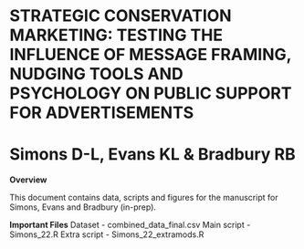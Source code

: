 # STRATEGIC CONSERVATION MARKETING: TESTING THE INFLUENCE OF MESSAGE FRAMING, NUDGING TOOLS AND PSYCHOLOGY ON PUBLIC SUPPORT FOR ADVERTISEMENTS
# Simons D-L, Evans KL & Bradbury RB
 
**Overview**

This document contains data, scripts and figures for the manuscript for Simons, Evans and Bradbury (in-prep). 

**Important Files**
Dataset - combined_data_final.csv
Main script - Simons_22.R
Extra script - Simons_22_extramods.R
